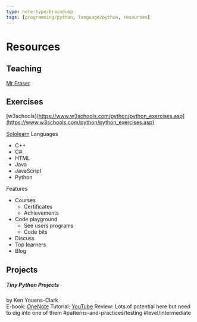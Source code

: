 ```yaml
---
type: note-type/braindump
tags: [programming/python, language/python, resourses]
---
```




# Resources

## Teaching

[Mr Fraser](https://www.mrfraser.org/resources/programming/python/theory.php)

## Exercises

[w3schools](https://www.w3schools.com/python/python_exercises.asp](https://www.w3schools.com/python/python_exercises.asp)

[Sololearn](https://www.sololearn.com/codes)
Languages
- C++
- C#
- HTML
- Java
- JavaScript
- Python

Features
 - Courses
	 - Certificates
	 - Achievements
 - Code playground	
	 - See users programs
	 - Code bits
 - Discuss
 - Top learners
 - Blog

## Projects

##### Tiny Python Projects
by Ken Youens-Clark		
E-book: [OneNote](https://trinityschools-my.sharepoint.com/:f:/g/personal/brian_blackie_trinityschools_nz/EimdDOh6-rpEtNyijNPvcNcBGbEszpAOmuyZnDTwE0PALg?e=BlaKgc)
Tutorial: [YouTube](https://www.youtube.com/watch?v=o8rAOVperws&list=PLhOuww6rJJNP7UvTeF6_tQ1xcubAs9hvO&index=1)
Review: Lots of potential here but need to dig into one of them
#patterns-and-practices/testing
#level/intermediate



